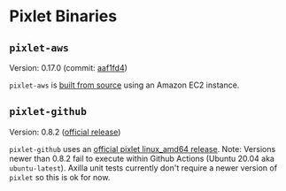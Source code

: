 # Pixlet Binaries

## `pixlet-aws`

Version: 0.17.0 (commit: [aaf1fd4](https://github.com/tidbyt/pixlet/commit/aaf1fd45e6ff83d1e590b82787090e7b6c3f5d3d))

`pixlet-aws` is [built from source](https://github.com/tidbyt/pixlet/blob/2eaa1e34257b954a778a7878e21d9837e3befb52/BUILD.md) using an Amazon EC2 instance.

## `pixlet-github`

Version: 0.8.2 ([official release](https://github.com/tidbyt/pixlet/releases))

`pixlet-github` uses an [official pixlet linux_amd64 release](https://github.com/tidbyt/pixlet/releases). Note: Versions newer than 0.8.2 fail to execute within Github Actions (Ubuntu 20.04 aka `ubuntu-latest`). Axilla unit tests currently don't require a newer version of `pixlet` so this is ok for now.
